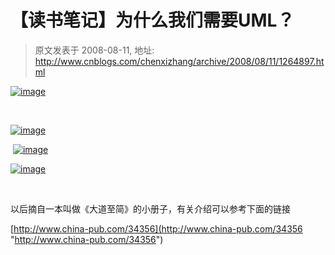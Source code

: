 # 【读书笔记】为什么我们需要UML？ 
> 原文发表于 2008-08-11, 地址: http://www.cnblogs.com/chenxizhang/archive/2008/08/11/1264897.html 


[![image](http://www.cnblogs.com/images/cnblogs_com/chenxizhang/WindowsLiveWriter/UML_8503/image_thumb_1.png)](http://www.cnblogs.com/images/cnblogs_com/chenxizhang/WindowsLiveWriter/UML_8503/image_4.png) 

  

 [![image](http://www.cnblogs.com/images/cnblogs_com/chenxizhang/WindowsLiveWriter/UML_8503/image_thumb_2.png)](http://www.cnblogs.com/images/cnblogs_com/chenxizhang/WindowsLiveWriter/UML_8503/image_6.png)

  [![image](http://www.cnblogs.com/images/cnblogs_com/chenxizhang/WindowsLiveWriter/UML_8503/image_thumb.png)](http://www.cnblogs.com/images/cnblogs_com/chenxizhang/WindowsLiveWriter/UML_8503/image_2.png) 

 [![image](http://www.cnblogs.com/images/cnblogs_com/chenxizhang/WindowsLiveWriter/UML_8503/image_thumb_3.png)](http://www.cnblogs.com/images/cnblogs_com/chenxizhang/WindowsLiveWriter/UML_8503/image_8.png) 

  

 以后摘自一本叫做《大道至简》的小册子，有关介绍可以参考下面的链接

 [http://www.china-pub.com/34356](http://www.china-pub.com/34356 "http://www.china-pub.com/34356")


